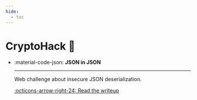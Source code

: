 ```yaml
---
hide:
  - toc
---
```


# CryptoHack :brain:

<div class="grid cards" markdown>

-   :material-code-json: __JSON in JSON__

    ---

    Web challenge about insecure JSON deserialization.

    [:octicons-arrow-right-24: Read the writeup](json-in-json/README.md)

</div>
